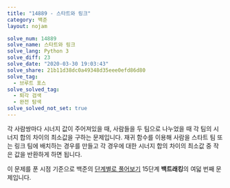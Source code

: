 ```yaml
---
title: "14889 - 스타트와 링크"
category: 백준
layout: nojam

solve_num: 14889
solve_name: 스타트와 링크
solve_lang: Python 3
solve_diff: 23
solve_date: "2020-03-30 19:03:43"
solve_share: 21b11d38dc0a49348d35eee0efd86d80
solve_tag:
  - 브루트 포스
solve_solved_tag:
  - 퇴각 검색
  - 완전 탐색
solve_solved_not_set: true
---
```


각 사람쌍마다 시너지 값이 주어져있을 때, 사람들을 두 팀으로 나누었을 때 각 팀의 시너지 합의 차이의 최소값을 구하는 문제입니다. 재귀 함수를 이용해 사람을 스타트 팀 또는 링크 팀에 배치하는 경우를 만들고 각 경우에 대한 시너지 합의 차이의 최소값 중 작은 값을 반환하게 하면 됩니다.

이 문제를 푼 시점 기준으로 백준의 [단계별로 풀어보기](http://noj.am/p/s) 15단계 **백트래킹**의 여덟 번째 문제입니다.
